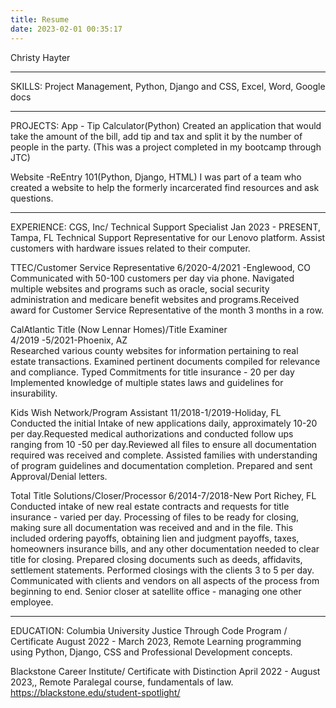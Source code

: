 ```yaml
---
title: Resume
date: 2023-02-01 00:35:17
---
```


Christy Hayter

____________________________________________________________________
SKILLS:
Project Management, Python, Django and CSS, Excel, Word, Google docs

____________________________________________________________________
PROJECTS:
App - Tip Calculator(Python) 
Created an application that would take the amount of the bill, add tip and tax and split it by the number of people in the party. (This was a project completed in my bootcamp through JTC)

Website -ReEntry 101(Python, Django, HTML)
I was part of a team who created a website to help the formerly incarcerated find resources and ask questions.

____________________________________________________________________
EXPERIENCE:
CGS, Inc/ Technical Support Specialist
Jan 2023 - PRESENT,  Tampa, FL
Technical Support Representative for our Lenovo platform.  Assist customers with hardware issues related to their computer.


TTEC/Customer Service Representative						6/2020-4/2021 -Englewood, CO		 
Communicated with 50-100 customers per day via phone.
Navigated multiple websites and programs such as oracle, social security administration and medicare benefit websites and programs.Received award for Customer Service Representative of the month 3 months in a row.


CalAtlantic Title (Now Lennar Homes)/Title Examiner			
4/2019 -5/2021-Phoenix, AZ		 					
Researched various county websites for information pertaining to real estate transactions. Examined pertinent documents compiled for relevance and compliance. Typed Commitments for title insurance - 20 per day Implemented knowledge of multiple states laws and guidelines for insurability.


Kids Wish Network/Program Assistant				 	11/2018-1/2019-Holiday, FL
Conducted the initial Intake of new applications daily, approximately 10-20 per day.Requested medical authorizations and conducted follow ups ranging from 10 -50 per day.Reviewed all files to ensure all documentation required was received and complete. Assisted families with understanding of program guidelines and documentation completion. Prepared and sent Approval/Denial letters.


Total Title Solutions/Closer/Processor					6/2014-7/2018-New Port Richey, FL
Conducted intake of new real estate contracts and requests for title insurance - varied per day. Processing of files to be ready for closing, making sure all documentation was received and and in the file. This included ordering payoffs, obtaining lien and judgment payoffs, taxes, homeowners insurance bills, and any other documentation needed to clear title for closing. Prepared closing documents such as deeds, affidavits, settlement statements. Performed closings with the clients 3 to 5 per day. Communicated with clients and vendors on all aspects of the process from beginning to end. Senior closer at satellite office - managing one other employee.

____________________________________________________________________
EDUCATION:
Columbia University Justice Through Code Program / Certificate
August 2022 - March 2023,  Remote
Learning programming using Python, Django, CSS and Professional Development concepts.

Blackstone Career Institute/ Certificate with Distinction
April 2022 - August 2023,,  Remote
Paralegal course, fundamentals of law.
https://blackstone.edu/student-spotlight/



